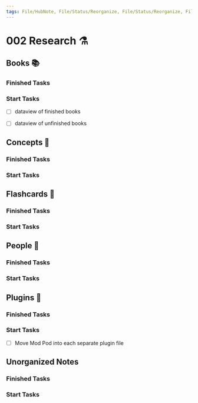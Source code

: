 ```yaml
---
tags: File/HubNote, File/Status/Reorganize, File/Status/Reorganize, File/Status/Recategorize, File/Status/Summarize, File/Status/Structuralize
---
```


# 002 Research ⚗️

## Books 📚
### Finished Tasks

### Start Tasks
- [ ] dataview of finished books
- [ ] dataview of unfinished books


## Concepts 🧠
### Finished Tasks

### Start Tasks



## Flashcards 📇
### Finished Tasks

### Start Tasks


## People 👫
### Finished Tasks

### Start Tasks


## Plugins 🔌
### Finished Tasks

### Start Tasks
- [ ] Move Mod Pod into each separate plugin file

## Unorganized Notes
### Finished Tasks

### Start Tasks
